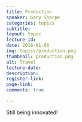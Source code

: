 ```yaml
---
title: Production
speaker: Gary Sharpe
categories: topics
subtitle: 
layout: topic
lecture-id: 
date: 2016-01-06
img: topics/production.png
thumbnail: production.png
alt: Travel
lecture-date:
description: 
register-link:
page-link:
comments: true

---
```


Still being innovated!